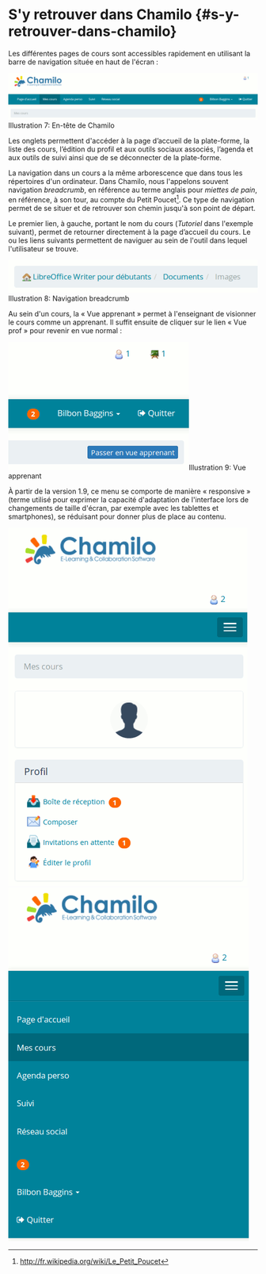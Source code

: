 # S&#039;y retrouver dans Chamilo {#s-y-retrouver-dans-chamilo}

Les différentes pages de cours sont accessibles rapidement en utilisant la barre de navigation située en haut de l&#039;écran :

![](assets/graficos3.png)Illustration 7: En-tête de Chamilo

Les onglets permettent d&#039;accéder à la page d’accueil de la plate-forme, la liste des cours, l’édition du profil et aux outils sociaux associés, l’agenda et aux outils de suivi ainsi que de se déconnecter de la plate-forme.

La navigation dans un cours a la même arborescence que dans tous les répertoires d&#039;un ordinateur. Dans Chamilo, nous l&#039;appelons souvent navigation _breadcrumb_, en référence au terme anglais pour _miettes de pain_, en référence, à son tour, au compte du Petit Poucet[^2]. Ce type de navigation permet de se situer et de retrouver son chemin jusqu&#039;à son point de départ.

Le premier lien, à gauche, portant le nom du cours (_Tutoriel_ dans l&#039;exemple suivant), permet de retourner directement à la page d’accueil du cours. Le ou les liens suivants permettent de naviguer au sein de l&#039;outil dans lequel l&#039;utilisateur se trouve.

![](assets/graficos4.png)Illustration 8: Navigation breadcrumb

Au sein d&#039;un cours, la « Vue apprenant » permet à l&#039;enseignant de visionner le cours comme un apprenant. Il suffit ensuite de cliquer sur le lien « Vue prof » pour revenir en vue normal :

![](assets/graficos5.png)Illustration 9: Vue apprenant

À partir de la version 1.9, ce menu se comporte de manière « responsive » (terme utilisé pour exprimer la capacité d&#039;adaptation de l&#039;interface lors de changements de taille d&#039;écran, par exemple avec les tablettes et smartphones), se réduisant pour donner plus de place au contenu.

![](assets/image11.png)![](assets/image12.png)

[^2]: http://fr.wikipedia.org/wiki/Le_Petit_Poucet